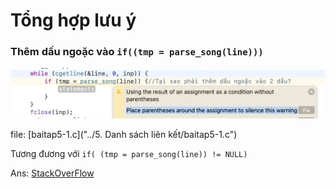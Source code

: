 # Tổng hợp lưu ý

### Thêm dấu ngoặc vào `if((tmp = parse_song(line))) `

![pic1](pic/pic1.png)

file:  [baitap5-1.c]("../5. Danh sách liên kết/baitap5-1.c") 

Tương đương với `if( (tmp = parse_song(line)) != NULL)`

Ans: [StackOverFlow](https://stackoverflow.com/questions/5476759/compiler-warning-suggest-parentheses-around-assignment-used-as-truth-value)



